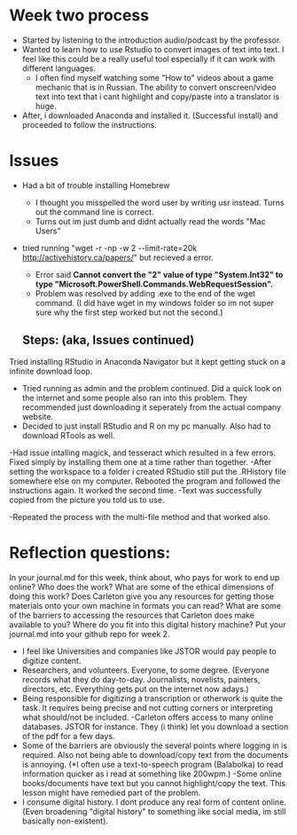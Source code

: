 # Week two process #

- Started by listening to the introduction audio/podcast by the professor.  
- Wanted to learn how to use Rstudio to convert images of text into text.  I feel like this could be a really useful tool especially if it can work with different languages.  
  - I often find myself watching some "How to" videos about a game mechanic that is in Russian. The ability to convert onscreen/video text into text that i cant highlight and copy/paste into a translator is huge.
- After, i downloaded Anaconda and installed it.  (Successful install) and proceeded to follow the instructions.


# Issues #
- Had a bit of trouble installing Homebrew
  - I thought you misspelled the word user by writing usr instead. Turns out the command line is correct.
  - Turns out im just dumb and didnt actually read the words "Mac Users"
- tried running "wget -r -np -w 2 --limit-rate=20k http://activehistory.ca/papers/" but recieved a error.
  - Error said  __Cannot convert the "2" value of type "System.Int32" to type
    "Microsoft.PowerShell.Commands.WebRequestSession".__
  - Problem was resolved by adding .exe to the end of the wget command. (I did have wget in my windows folder so im not super sure why the first step worked but not the second.)
  
  
  ## Steps: (aka, Issues continued) ##
Tried installing RStudio in Anaconda Navigator but it kept getting stuck on a infinite download loop.
- Tried running as admin and the problem continued.  Did a quick look on the internet and some people also ran into this problem.  They recommended just downloading it seperately from the actual company website.
- Decided to just install RStudio and R on my pc manually.  Also had to download RTools as well.

-Had issue intalling magick, and tesseract which resulted in a few errors.  Fixed simply by installing them one at a time rather than together.
-After setting the workspace to a folder i created RStudio still put the .RHistory file somewhere else on my computer.  Rebooted the program and followed the instructions again.  It worked the second time.
-Text was successfully copied from the picture you told us to use.

-Repeated the process with the multi-file method and that worked also.



# Reflection questions: #
In your journal.md for this week, think about, who pays for work to end up online? Who does the work? 
What are some of the ethical dimensions of doing this work? 
Does Carleton give you any resources for getting those materials onto your own machine in formats you can read? 
What are some of the barriers to accessing the resources that Carleton does make available to you? 
Where do you fit into this digital history machine? Put your journal.md into your github repo for week 2.

- I feel like Universities and companies like JSTOR would pay people to digitize content.
- Researchers, and volunteers. Everyone, to some degree. 
(Everyone records what they do day-to-day.  Journalists, novelists, painters, directors, etc.  Everything gets put on the internet now adays.)
- Being responsible for digitizing a transcription or otherwork is quite the task.  It requires being precise and not cutting corners or interpreting what should/not be included.
-Carleton offers access to many online databases. JSTOR for instance.  They (i think) let you download a section of the pdf for a few days.  
- Some of the barriers are obviously the several points where logging in is required.  Also not being able to download/copy text from the documents is annoying. (*I often use a text-to-speech program (Balabolka) to read information quicker as i read at something like 200wpm.)
	-Some online books/documents have text but you cannot highlight/copy the text.  This lesson might have remedied part of the problem.
- I consume digital history.  I dont produce any real form of content online.  (Even broadening "digital history" to something like social media, im still basically non-existent).
